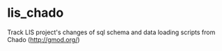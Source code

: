lis_chado
=========

Track LIS project's changes of sql schema and data loading scripts from Chado (http://gmod.org/)
